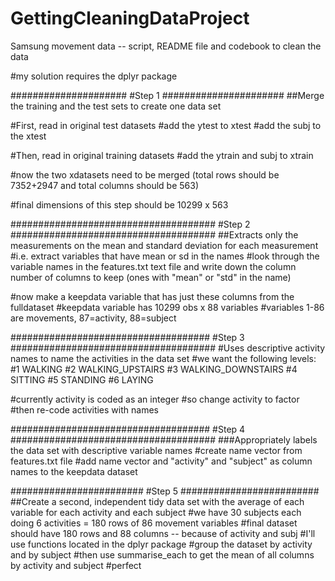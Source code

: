GettingCleaningDataProject
==========================

Samsung movement data -- script, README file and codebook to clean the data

#my solution requires the dplyr package

#####################
#Step 1
######################
##Merge the training and the test sets to create one data set

#First, read in original test datasets
#add the ytest to xtest
#add the subj to the xtest

#Then, read in original training datasets
#add the ytrain and subj to xtrain

#now the two xdatasets need to be merged (total rows should be 7352+2947 and total columns should be 563)

#final dimensions of this step should be 10299 x 563

#####################################
#Step 2
#####################################
##Extracts only the measurements on the mean and standard deviation for each measurement
#i.e. extract variables that have mean or sd in the names
#look through the variable names in the features.txt text file and write down the column number of columns to keep (ones with "mean" or "std" in the name)

#now make a keepdata variable that has just these columns from the fulldataset
#keepdata variable has 10299 obs x 88 variables
#variables 1-86 are movements, 87=activity, 88=subject

####################################
#Step 3
#####################################
#Uses descriptive activity names to name the activities in the data set
#we want the following levels:
#1            WALKING
#2   WALKING_UPSTAIRS
#3 WALKING_DOWNSTAIRS
#4            SITTING
#5           STANDING
#6             LAYING

#currently activity is coded as an integer
#so change activity to factor
#then re-code activities with names

####################################
#Step 4
#####################################
###Appropriately labels the data set with descriptive variable names
#create name vector from features.txt file
#add name vector and "activity" and "subject" as column names to the keepdata dataset

########################
#Step 5
#########################
##Create a second, independent tidy data set with the average of each variable for each activity and each subject
#we have 30 subjects each doing 6 activities = 180 rows of 86 movement variables
#final dataset should have 180 rows and 88 columns -- because of activity and subj
#I'll use functions located in the dplyr package
#group the dataset by activity and by subject
#then use summarise_each to get the mean of all columns by activity and subject
#perfect